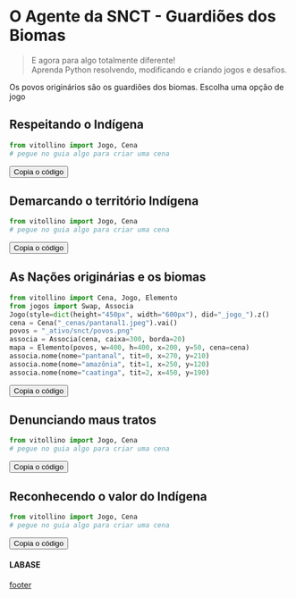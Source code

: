 <!---
Open Source program Pynoplia - Copyright © 2024  Carlo Oliveira** <carlo@nce.ufrj.br>,
PDX-License-Identifier:** `GNU General Public License v3.0 or later <http://is.gd/3Udt>`_.
-->
# O Agente da SNCT - Guardiões dos Biomas
> E agora para algo totalmente diferente! <br>
> Aprenda Python resolvendo, modificando e criando jogos e desafios. <br>

Os povos originários são os guardiões dos biomas. Escolha uma opção de jogo

## Respeitando o Indígena

```python
from vitollino import Jogo, Cena
# pegue no guia algo para criar uma cena
```
<button class="btn btn-primary" onclick="__copy_clip__(this)">Copia o código</button>

## Demarcando o território Indígena

```python
from vitollino import Jogo, Cena
# pegue no guia algo para criar uma cena
```
<button class="btn btn-primary" onclick="__copy_clip__(this)">Copia o código</button>

## As Nações originárias e os biomas

```python
from vitollino import Cena, Jogo, Elemento
from jogos import Swap, Associa
Jogo(style=dict(height="450px", width="600px"), did="_jogo_").z()
cena = Cena("_cenas/pantanal1.jpeg").vai()
povos = "_ativo/snct/povos.png"
associa = Associa(cena, caixa=300, borda=20)
mapa = Elemento(povos, w=400, h=400, x=200, y=50, cena=cena)
associa.nome(nome="pantanal", tit=0, x=270, y=210)
associa.nome(nome="amazônia", tit=1, x=250, y=120)
associa.nome(nome="caatinga", tit=2, x=450, y=190)
```
<button class="btn btn-primary" onclick="__copy_clip__(this)">Copia o código</button>

## Denunciando maus tratos

```python
from vitollino import Jogo, Cena
# pegue no guia algo para criar uma cena
```
<button class="btn btn-primary" onclick="__copy_clip__(this)">Copia o código</button>

## Reconhecendo o valor do Indígena

```python
from vitollino import Jogo, Cena
# pegue no guia algo para criar uma cena
```
<button class="btn btn-primary" onclick="__copy_clip__(this)">Copia o código</button>

#### LABASE
[footer](footer.md ':include')